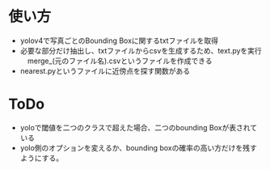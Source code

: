 # 使い方
- yolov4で写真ごとのBounding Boxに関するtxtファイルを取得
- 必要な部分だけ抽出し、txtファイルからcsvを生成するため、text.pyを実行
　merge_(元のファイル名).csvというファイルを作成できる
- nearest.pyというファイルに近傍点を探す関数がある

# ToDo
- yoloで閾値を二つのクラスで超えた場合、二つのbounding Boxが表されている
- yolo側のオプションを変えるか、bounding boxの確率の高い方だけを残すようにする。